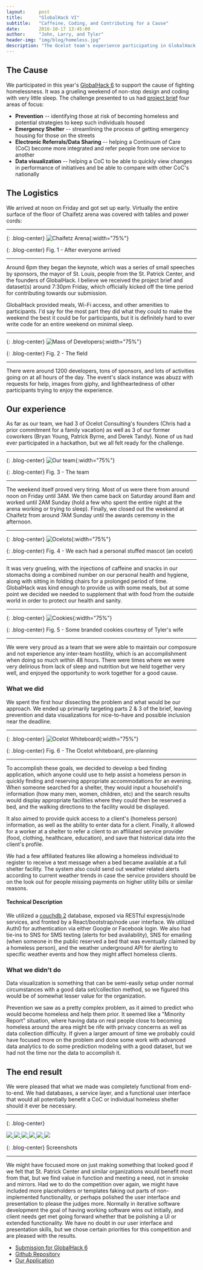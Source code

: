 ```yaml
---
layout:     post
title:      "GlobalHack VI"
subtitle:   "Caffeine, Coding, and Contributing for a Cause"
date:       2016-10-17 13:45:00
author:     "John, Larry, and Tyler"
header-img: "img/blog/homeless.jpg"
description: "The Ocelot team's experience participating in GlobalHack 6 (for St. Patrick's Center in St. Louis)"
---
```


## **The Cause**
We participated in this year's [GlobalHack 6](https://globalhack.org/globalhack-vi/) to support the cause of fighting homelessness.  It was a grueling weekend of non-stop design and coding with very little sleep. The challenge presented to us had [project brief](https://drive.google.com/drive/folders/0B2mfdDRureR9Yk8wSk9MX1ZCME0) four areas of focus:

* **Prevention** -- identifying those at risk of becoming homeless and potential strategies to keep such individuals housed
* **Emergency Shelter** -- streamlining the process of getting emergency housing for those on the streets
* **Electronic Referrals/Data Sharing** -- helping a Continuum of Care (CoC) become more integrated and refer people from one service to another
* **Data visualization** -- helping a CoC to be able to quickly view changes in performance of initiatives and be able to compare with other CoC's nationally

## **The Logistics**
We arrived at noon on Friday and got set up early.  Virtually the entire surface of the floor of Chaifetz arena was covered with tables and power cords:

---

{: .blog-center}
![Chaifetz Arena](/img/blog/2016-10-25-global-hack-6/chaifetz.jpg){:width="75%"}

{: .blog-center}
Fig. 1 - After everyone arrived

---

Around 6pm they began the keynote, which was a series of small speeches by sponsors, the mayor of St. Louis, people from the St. Patrick Center, and the founders of GlobalHack. I believe we received the project brief and dataset(s) around 7:30pm Friday, which officially kicked off the time period for contributing towards our submission.

GlobalHack provided meals, Wi-Fi access, and other amenities to participants. I'd say for the most part they did what they could to make the weekend the best it could be for participants, but it is definitely hard to ever write code for an entire weekend on minimal sleep.

---

{: .blog-center}
![Mass of Developers](/img/blog/2016-10-25-global-hack-6/dev_mass.jpg){:width="75%"}

{: .blog-center}
Fig. 2 - The field

---

There were around 1200 developers, tons of sponsors, and lots of activities going on at all hours of the day. The event's slack instance was abuzz with requests for help, images from giphy, and lightheartedness of other participants trying to enjoy the experience.

## **Our experience**
As far as our team, we had 3 of Ocelot Consulting's founders (Chris had a prior commitment for a family vacation) as well as 3 of our former coworkers (Bryan Young, Patrick Byrne, and Derek Tandy). None of us had ever participated in a hackathon, but we all felt ready for the challenge.

---

{: .blog-center}
![Our team](/img/blog/2016-10-25-global-hack-6/team.jpg){:width="75%"}

{: .blog-center}
Fig. 3 - The team

---

The weekend itself proved very tiring. Most of us were there from around noon on Friday until 3AM. We then came back on Saturday around 8am and worked until 2AM Sunday (hold a few who spent the entire night at the arena working or trying to sleep). Finally, we closed out the weekend at Chaifetz from around 7AM Sunday until the awards ceremony in the afternoon.

---

{: .blog-center}
![Ocelots](/img/blog/2016-10-25-global-hack-6/ocelot.jpg){:width="75%"}

{: .blog-center}
Fig. 4 - We each had a personal stuffed mascot (an ocelot)

---

It was very grueling, with the injections of caffeine and snacks in our stomachs doing a combined number on our personal health and hygiene, along with sitting in folding chairs for a prolonged period of time. GlobalHack was kind enough to provide us with some meals, but at some point we decided we needed to supplement that with food from the outside world in order to protect our health and sanity.

---

{: .blog-center}
![Cookies](/img/blog/2016-10-25-global-hack-6/cookies.jpg){:width="75%"}

{: .blog-center}
Fig. 5 - Some branded cookies courtesy of Tyler's wife

---

We were very proud as a team that we were able to maintain our composure and not experience any inter-team hostility, which is an accomplishment when doing so much within 48 hours. There were times where we were very delirious from lack of sleep and nutrition but we held together very well, and enjoyed the opportunity to work together for a good cause.

### **What we did**
We spent the first hour dissecting the problem and what would be our approach. We ended up primarily targeting parts 2 & 3 of the brief, leaving prevention and data visualizations for nice-to-have and possible inclusion near the deadline.

---

{: .blog-center}
![Ocelot Whiteboard](/img/blog/2016-10-25-global-hack-6/whiteboard.jpg){:width="75%"}

{: .blog-center}
Fig. 6 - The Ocelot whiteboard, pre-planning

---

To accomplish these goals, we decided to develop a bed finding application, which anyone could use to help assist a homeless person in quickly finding and reserving appropriate accommodations for an evening. When someone searched for a shelter, they would input a household's information (how many men, women, children, etc) and the search results would display appropriate facilities where they could then be reserved a bed, and the walking directions to the facility would be displayed.

It also aimed to provide quick access to a client's (homeless person) information, as well as the ability to enter data for a client. Finally, it allowed for a worker at a shelter to refer a client to an affiliated service provider (food, clothing, healthcare, education), and save that historical data into the client's profile.

We had a few affiliated features like allowing a homeless individual to register to receive a text message when a bed became available at a full shelter facility. The system also could send out weather related alerts according to current weather trends in case the service providers should be on the look out for people missing payments on higher utility bills or similar reasons.

#### **Technical Description**
We utilized a [couchdb 2](http://couchdb.apache.org/) database, exposed via RESTful expressjs/node services, and fronted by a React/bootstrap/node user interface. We utilized Auth0 for authentication via either Google or Facebook login. We also had tie-ins to SNS for SMS texting (alerts for bed availability), SNS for emailing (when someone in the public reserved a bed that was eventually claimed by a homeless person), and the weather underground API for alerting to specific weather events and how they might affect homeless clients.

### **What we didn't do**
Data visualization is something that can be semi-easily setup under normal circumstances with a good data set/collection method, so we figured this would be of somewhat lesser value for the organization.

Prevention we saw as a pretty complex problem, as it aimed to predict who would become homeless and help them prior. It seemed like a "Minority Report" situation, where having data on real people close to becoming homeless around the area might be rife with privacy concerns as well as data collection difficulty. If given a larger amount of time we probably could have focused more on the problem and done some work with advanced data analytics to do some prediction modeling with a good dataset, but we had not the time nor the data to accomplish it.

## **The end result**
We were pleased that what we made was completely functional from end-to-end. We had databases, a service layer, and a functional user interface that would all potentially benefit a CoC or individual homeless shelter should it ever be necessary.

---

{: .blog-center}
<div class='globalhack-screenshots'>
    <a href="/img/blog/2016-10-25-global-hack-6/screenshots/home.png" data-lightbox="screenshots" data-title="Main Menu">
    <img src="/img/blog/2016-10-25-global-hack-6/screenshots/home.png">
    </a>
    <a href="/img/blog/2016-10-25-global-hack-6/screenshots/main_menu.png" data-lightbox="screenshots" data-title="Main Menu">
    <img src="/img/blog/2016-10-25-global-hack-6/screenshots/main_menu.png">
    </a>
    <a href="/img/blog/2016-10-25-global-hack-6/screenshots/find_beds.png" data-lightbox="screenshots" data-title="Main Menu">
    <img src="/img/blog/2016-10-25-global-hack-6/screenshots/find_beds.png">
    </a>
    <a href="/img/blog/2016-10-25-global-hack-6/screenshots/register.png" data-lightbox="screenshots" data-title="Main Menu">
    <img src="/img/blog/2016-10-25-global-hack-6/screenshots/register.png">
    </a>
    <a href="/img/blog/2016-10-25-global-hack-6/screenshots/client_history.png" data-lightbox="screenshots" data-title="Main Menu">
    <img src="/img/blog/2016-10-25-global-hack-6/screenshots/client_history.png">
    </a>
    <a href="/img/blog/2016-10-25-global-hack-6/screenshots/shelter.png" data-lightbox="screenshots" data-title="Main Menu">
    <img src="/img/blog/2016-10-25-global-hack-6/screenshots/shelter.png">
    </a>
</div>

{: .blog-center}
Screenshots

---

We might have focused more on just making something that looked good if we felt that St. Patrick Center and similar organizations would benefit most from that, but we find value in function and meeting a need, not in smoke and mirrors. Had we to do the competition over again, we might have included more placeholders or templates faking out parts of non-implemented functionality, or perhaps polished the user interface and presentation to please the judges more. Normally in iterative software development the goal of having working software wins out initially, and client needs get met going forward whether that be polishing a UI or extended functionality. We have no doubt in our user interface and presentation skills, but we chose certain priorities for this competition and are pleased with the results.

* [Submission for GlobalHack 6](https://devpost.com/software/ocelot-consulting-s-global-hack-6-project)
* [Github Repository](https://github.com/ocelotconsulting/global-hack-6/tree/1.0)
* [Our Application](https://gh6.ocelotconsulting.com/)

